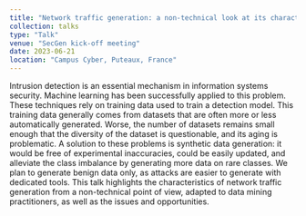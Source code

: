 ```yaml
---
title: "Network traffic generation: a non-technical look at its characteristics and stakes"
collection: talks
type: "Talk"
venue: "SecGen kick-off meeting"
date: 2023-06-21
location: "Campus Cyber, Puteaux, France"
---
```


Intrusion detection is an essential mechanism in information systems security. Machine learning has been successfully applied to this problem. These techniques rely on training data used to train a detection model. This training data generally comes from datasets that are often more or less automatically generated. Worse, the number of datasets remains small enough that the diversity of the dataset is questionable, and its aging is problematic. A solution to these problems is synthetic data generation: it would be free of experimental inaccuracies, could be easily updated, and alleviate the class imbalance by generating more data on rare classes. We plan to generate benign data only, as attacks are easier to generate with dedicated tools. This talk highlights the characteristics of network traffic generation from a non-technical point of view, adapted to data mining practitioners, as well as the issues and opportunities.
